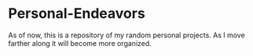 # Personal-Endeavors
As of now, this is a repository of my random personal projects. As I move farther along it will become more organized. 
